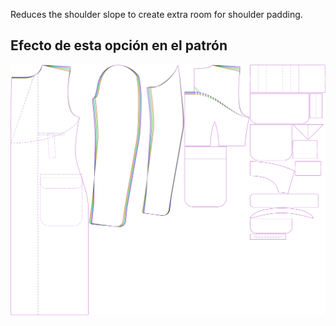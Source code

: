
Reduces the shoulder slope to create extra room for shoulder padding.


## Efecto de esta opción en el patrón
![This image shows the effect of this option by superimposing several variants that have a different value for this option](carlton_shoulderslopereduction_sample.svg "Effect of this option on the pattern")
